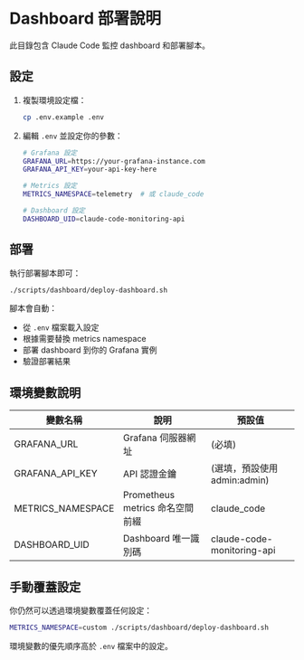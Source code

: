 # Dashboard 部署說明

此目錄包含 Claude Code 監控 dashboard 和部署腳本。

## 設定

1. 複製環境設定檔：
   ```bash
   cp .env.example .env
   ```

2. 編輯 `.env` 並設定你的參數：
   ```bash
   # Grafana 設定
   GRAFANA_URL=https://your-grafana-instance.com
   GRAFANA_API_KEY=your-api-key-here

   # Metrics 設定
   METRICS_NAMESPACE=telemetry  # 或 claude_code

   # Dashboard 設定
   DASHBOARD_UID=claude-code-monitoring-api
   ```

## 部署

執行部署腳本即可：
```bash
./scripts/dashboard/deploy-dashboard.sh
```

腳本會自動：
- 從 `.env` 檔案載入設定
- 根據需要替換 metrics namespace
- 部署 dashboard 到你的 Grafana 實例
- 驗證部署結果

## 環境變數說明

| 變數名稱 | 說明 | 預設值 |
|----------|------|--------|
| GRAFANA_URL | Grafana 伺服器網址 | (必填) |
| GRAFANA_API_KEY | API 認證金鑰 | (選填，預設使用 admin:admin) |
| METRICS_NAMESPACE | Prometheus metrics 命名空間前綴 | claude_code |
| DASHBOARD_UID | Dashboard 唯一識別碼 | claude-code-monitoring-api |

## 手動覆蓋設定

你仍然可以透過環境變數覆蓋任何設定：
```bash
METRICS_NAMESPACE=custom ./scripts/dashboard/deploy-dashboard.sh
```

環境變數的優先順序高於 `.env` 檔案中的設定。